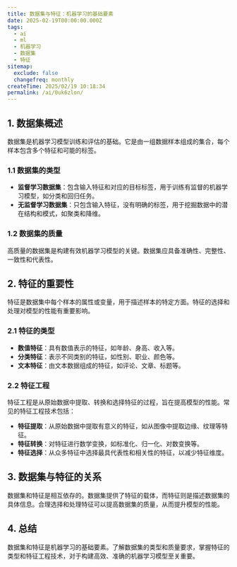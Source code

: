 ```yaml
---
title: 数据集与特征：机器学习的基础要素
date: 2025-02-19T00:00:00.000Z
tags:
  - ai
  - ml
  - 机器学习
  - 数据集
  - 特征
sitemap:
  exclude: false
  changefreq: monthly
createTime: 2025/02/19 10:18:34
permalink: /ai/0uk6zlon/
---
```


## 1. 数据集概述
数据集是机器学习模型训练和评估的基础。它是由一组数据样本组成的集合，每个样本包含多个特征和可能的标签。

### 1.1 数据集的类型
- **监督学习数据集**：包含输入特征和对应的目标标签，用于训练有监督的机器学习模型，如分类和回归任务。
- **无监督学习数据集**：只包含输入特征，没有明确的标签，用于挖掘数据中的潜在结构和模式，如聚类和降维。

### 1.2 数据集的质量
高质量的数据集是构建有效机器学习模型的关键。数据集应具备准确性、完整性、一致性和代表性。

## 2. 特征的重要性
特征是数据集中每个样本的属性或变量，用于描述样本的特定方面。特征的选择和处理对模型的性能有重要影响。

### 2.1 特征的类型
- **数值特征**：具有数值表示的特征，如年龄、身高、收入等。
- **分类特征**：表示不同类别的特征，如性别、职业、颜色等。
- **文本特征**：由文本数据组成的特征，如评论、文章、标题等。

### 2.2 特征工程
特征工程是从原始数据中提取、转换和选择特征的过程，旨在提高模型的性能。常见的特征工程技术包括：
- **特征提取**：从原始数据中提取有意义的特征，如从图像中提取边缘、纹理等特征。
- **特征转换**：对特征进行数学变换，如标准化、归一化、对数变换等。
- **特征选择**：从众多特征中选择最具代表性和相关性的特征，以减少特征维度。

## 3. 数据集与特征的关系
数据集和特征是相互依存的。数据集提供了特征的载体，而特征则是描述数据集的具体信息。合理选择和处理特征可以提高数据集的质量，从而提升模型的性能。

## 4. 总结
数据集和特征是机器学习的基础要素。了解数据集的类型和质量要求，掌握特征的类型和特征工程技术，对于构建高效、准确的机器学习模型至关重要。
